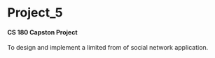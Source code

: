 # Project_5
#### CS 180 Capston Project
To design and implement a limited from of social network application.
